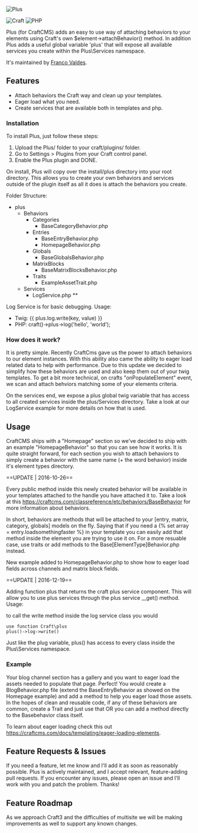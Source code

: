 ![Plus](http://i.imgur.com/r3EwP1W.png)

![Craft](https://img.shields.io/badge/craft-v2.6-red.svg) ![PHP](https://img.shields.io/badge/php-v7.0-blue.svg)

Plus (for CraftCMS) adds an easy to use way of attaching behaviors to your elements using Craft's own $element->attachBehavior() method. 
In addition Plus adds a useful global variable 'plus' that will expose all available services you create within the Plus\Services namespace.

It's maintained by [Franco Valdes](https://github.com/fvaldes33).


## Features
- Attach behaviors the Craft way and clean up your templates.
- Eager load what you need.
- Create services that are available both in templates and php.

### Installation

To install Plus, just follow these steps:

1. Upload the Plus/ folder to your craft/plugins/ folder.
2. Go to Settings > Plugins from your Craft control panel.
3. Enable the Plus plugin and DONE.

On install, Plus will copy over the install/plus directory into your root directory.
This allows you to create your own behaviors and services outside of the plugin itself 
as all it does is attach the behaviors you create. 

Folder Structure:
- plus
    - Behaviors
        - Categories
            - BaseCategoryBehavior.php
        - Entries
            - BaseEntryBehavior.php
            - HomepageBehavior.php
        - Globals
            - BaseGlobalsBehavior.php
        - MatrixBlocks
            - BaseMatrixBlocksBehavior.php
        - Traits
            - ExampleAssetTrait.php
    - Services
        - LogService.php **

Log Service is for basic debugging. 
Usage: 
- Twig: {{ plus.log.write(key, value) }}
- PHP: craft()->plus->log('hello', 'world');

### How does it work?

It is pretty simple. Recently CraftCms gave us the power to attach behaviors to our element instances. With this ability also came the ability to eager load related data to help with performance. Due to this update we decided to simplify how these behaviors are used and also keep them out of your twig templates. To get a bit more technical, on crafts "onPopulateElement" event, we scan and attach behviors matching some of your elements criteria.

On the services end, we expose a plus global twig variable that has access to all created services inside the plus/Services directory. Take a look at our LogService example for more details on how that is used.


## Usage

CraftCMS ships with a "Homepage" section so we've decided to ship with an example "HomepageBehavior" so that you can see how it works. It is quite straight forward, for each section you wish to attach behaviors to simply create a behavior with the same name (+ the word behavior) inside it's element types directory. 

==UPDATE | 2016-10-26==

Every public method inside this newly created behavior will be available in your templates attached to the handle you have attached it to.
Take a look at this https://craftcms.com/classreference/etc/behaviors/BaseBehavior for more information about behaviors. 

In short, behaviors are methods that will be attached to your [entry, matrix, category, globals] models on the fly. Saying that if you need a {% set array = entry.loadsomethingfaster %} in your template you can easily add that method inside the element you are trying to use it on. For a more resuable case, use traits or add methods to the Base[ElementType]Behavior.php instead.

New example added to HomepageBehavior.php to show how to eager load fields across channels and matrix block fields.

==UPDATE | 2016-12-19==

Adding function plus that returns the craft plus service component. This will allow you to use plus services through the plus service __get() method.
Usage:

to call the write method inside the log service class you would
```
use function Craft\plus
plus()->log->write()
```

Just like the plug variable, plus() has access to every class inside the Plus\Services namespace.

### Example

Your blog channel section has a gallery and you want to eager load the assets needed to populate that page. Perfect! You would create a BlogBehavior.php file (extend the BaseEntryBehavior as showed on the Homepage example) and add a method to help you eager load those assets. In the hopes of clean and reusable code, if any of these behaviors are common, create a Trait and just use that OR you can add a method directly to the Basebehavior class itself.

To learn about eager loading check this out https://craftcms.com/docs/templating/eager-loading-elements.


## Feature Requests & Issues

If you need a feature, let me know and I'll add it as soon as reasonably possible. Plus is actively maintained, and I accept relevant, feature-adding pull requests. If you encounter any issues, please open an issue and I'll work with you and patch the problem. Thanks!


## Feature Roadmap
As we approach Craft3 and the difficulties of multisite we will be making improvements as well to support any known changes.
